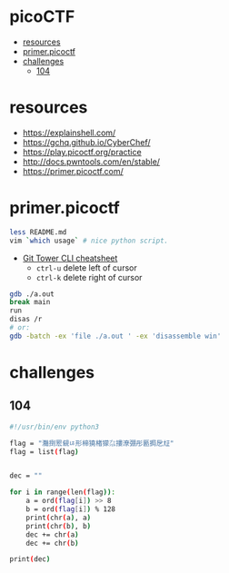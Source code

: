 # picoCTF


<!-- vim-markdown-toc GFM -->

* [resources](#resources)
* [primer.picoctf](#primerpicoctf)
* [challenges](#challenges)
  * [104](#104)

<!-- vim-markdown-toc -->

# resources

* https://explainshell.com/
* https://gchq.github.io/CyberChef/
* https://play.picoctf.org/practice
* http://docs.pwntools.com/en/stable/
* https://primer.picoctf.com/

# primer.picoctf

```sh
less README.md
vim `which usage` # nice python script.
```

* [Git Tower CLI cheatsheet](https://www.git-tower.com/blog/command-line-cheat-sheet/)
  * `ctrl-u` delete left of cursor
  * `ctrl-k` delete  right  of cursor

```sh
gdb ./a.out
break main
run
disas /r
# or:
gdb -batch -ex 'file ./a.out ' -ex 'disassemble win'
```

# challenges

## 104

```sh
#!/usr/bin/env python3

flag = "灩捯䍔䙻ㄶ形楴獟楮獴㌴摟潦弸彤㔲挶戹㍽"
flag = list(flag)


dec = ""

for i in range(len(flag)):
    a = ord(flag[i]) >> 8
    b = ord(flag[i]) % 128
    print(chr(a), a)
    print(chr(b), b)
    dec += chr(a)
    dec += chr(b)

print(dec)
```

